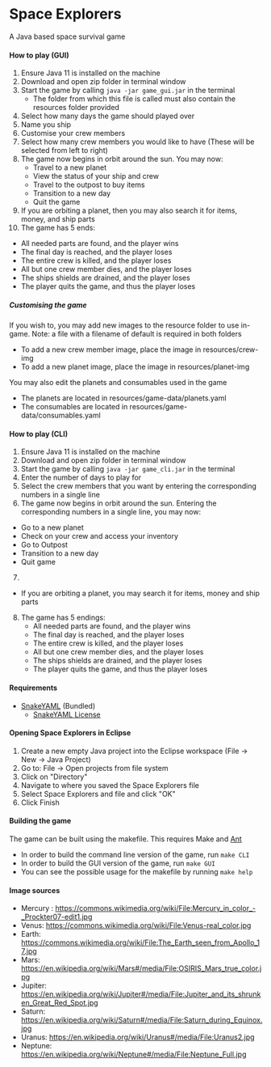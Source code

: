 # Space Explorers
A Java based space survival game

#### How to play (GUI)
1. Ensure Java 11 is installed on the machine
2. Download and open zip folder in terminal window
3. Start the game by calling `java -jar game_gui.jar` in the terminal
   - The folder from which this file is called must also contain the resources folder provided
4. Select how many days the game should played over
5. Name you ship
6. Customise your crew members
7. Select how many crew members you would like to have (These will be selected from left to right)
8. The game now begins in orbit around the sun. You may now:
   - Travel to a new planet
   - View the status of your ship and crew
   - Travel to the outpost to buy items
   - Transition to a new day
   - Quit the game
9. If you are orbiting a planet, then you may also search it for items, money, and ship parts
10. The game has 5 ends:
   - All needed parts are found, and the player wins
   - The final day is reached, and the player loses
   - The entire crew is killed, and the player loses
   - All but one crew member dies, and the player loses
   - The ships shields are drained, and the player loses
   - The player quits the game, and thus the player loses

##### Customising the game
If you wish to, you may add new images to the resource folder to use in-game. Note: a file with a filename of default is required in both folders
  - To add a new crew member image, place the image in resources/crew-img
  - To add a new planet image, place the image in resources/planet-img

You may also edit the planets and consumables used in the game
  - The planets are located in resources/game-data/planets.yaml
  - The consumables are located in resources/game-data/consumables.yaml

#### How to play (CLI)
1. Ensure Java 11 is installed on the machine
2. Download and open zip folder in terminal window
3. Start the game by calling `java -jar game_cli.jar` in the terminal
4. Enter the number of days to play for
5. Select the crew members that you want by entering the corresponding numbers in a single line
6. The game now begins in orbit around the sun. Entering the corresponding numbers in a single line, you may now:
  - Go to a new planet
  - Check on your crew and access your inventory
  - Go to Outpost
  - Transition to a new day
  - Quit game
7.
  - If you are orbiting a planet, you may search it for items, money and ship parts
8. The game has 5 endings:
   - All needed parts are found, and the player wins
   - The final day is reached, and the player loses
   - The entire crew is killed, and the player loses
   - All but one crew member dies, and the player loses
   - The ships shields are drained, and the player loses
   - The player quits the game, and thus the player loses

#### Requirements
* [SnakeYAML](https://bitbucket.org/asomov/snakeyaml)  (Bundled)
   * [SnakeYAML License](./resources/LICENSE.txt)

#### Opening Space Explorers in Eclipse
1. Create a new empty Java project into the Eclipse workspace (File -> New -> Java Project)
2. Go to: File -> Open projects from file system
3. Click on "Directory"
4. Navigate to where you saved the Space Explorers file
5. Select Space Explorers and file and click "OK"
6. Click Finish

#### Building the game
The game can be built using the makefile. This requires Make and [Ant](https://ant.apache.org/)
- In order to build the command line version of the game, run `make CLI`
- In order to build the GUI version of the game, run `make GUI`
- You can see the possible usage for the makefile by running `make help`


#### Image sources
* Mercury : https://commons.wikimedia.org/wiki/File:Mercury_in_color_-_Prockter07-edit1.jpg
* Venus: https://commons.wikimedia.org/wiki/File:Venus-real_color.jpg
* Earth: https://commons.wikimedia.org/wiki/File:The_Earth_seen_from_Apollo_17.jpg
* Mars: https://en.wikipedia.org/wiki/Mars#/media/File:OSIRIS_Mars_true_color.jpg
* Jupiter: https://en.wikipedia.org/wiki/Jupiter#/media/File:Jupiter_and_its_shrunken_Great_Red_Spot.jpg
* Saturn: https://en.wikipedia.org/wiki/Saturn#/media/File:Saturn_during_Equinox.jpg
* Uranus: https://en.wikipedia.org/wiki/Uranus#/media/File:Uranus2.jpg
* Neptune: https://en.wikipedia.org/wiki/Neptune#/media/File:Neptune_Full.jpg
